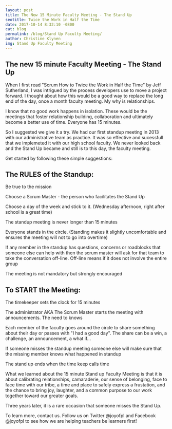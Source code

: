 ```yaml
---
layout: post
title: The New 15 Minute Faculty Meeting - The Stand Up
seotitle: Twice the Work in Half the Time
date: 2017-10-14 8:32:10 -0800
cat: blog
permalink: /blog/Stand Up Faculty Meeting/
author: Christine Klynen
img: Stand Up Faculty Meeting
---
```


The new 15 minute Faculty Meeting - The Stand Up
------
When I first read "Scrum How to Twice the Work in Half the Time" by Jeff Sutherland, I was intrigued by the process developers use to move a project forward. I thought about how this would be a good way to replace the long end of the day, once a month faculty meeting. My why is relationships. 

I know that no good work happens in isolation. These would be the meetings that foster relationship building, collaboration and ultimately become a better use of time. Everyone has 15 minutes. 

So I suggested we give it a try. We had our first standup meeting in 2013 with our administrative team as practice. It was so effective and sucessfull that we implemeted it with our high school faculty. We never looked back and the Stand Up became and still is to this day, the faculty meeting.

Get started by following these simple suggestions:

The RULES of the Standup: 
------
Be true to the mission

Choose a Scrum Master - the person who facilitates the Stand Up

Choose a day of the week and stick to it. (Wednesday afternoon, right after school is a great time)

The standup meeting is never longer than 15 minutes

Everyone stands in the circle. (Standing makes it slightly uncomfortable and ensures the meeting will not to go into overtime)

If any member in the standup has questions, concerns or roadblocks that someone else can help with then the scrum master will ask for that team to take the conversation off-line. Off-line means if it does not involve the entire group

The meeting is not mandatory but strongly encouraged

To START the Meeting:
------

The timekeeper sets the clock for 15 minutes

The administrator AKA The Scrum Master starts the meeting with announcements. The need to knows

Each member of the faculty goes around the circle to share something about their day or passes with "I had a good day". The share can be a win, a challenge, an announcement, a what if...

If someone misses the standup meeting someone else will make sure that the missing member knows what happened in standup

The stand up ends when the time keep calls time

What we learned about the 15 minute Stand up Faculty Meeting is that it is about calibrating relationships, camaraderie, our sense of belonging, face to face time with our tribe, a time and place to safely express a frustation, and the chance to bring joy, laughter, and a common purpose to our work together toward our greater goals. 

Three years later, it is a rare occasion that someone misses the Stand Up.

To learn more, contact us.
Follow us on Twitter @joyofpl and Facebook @joyofpl to see how we are helping teachers be learners first! 
